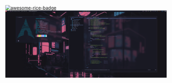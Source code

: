 
[![awesome-rice-badge](https://raw.githubusercontent.com/zemmsoares/awesome-rices/main/assets/awesome-rice-badge.svg)](https://github.com/zemmsoares/awesome-rices)
![Image](screenshot.png)